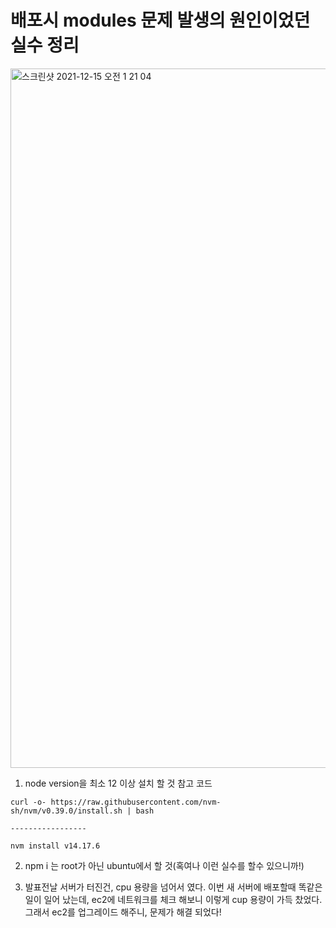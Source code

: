 # 배포시 modules 문제 발생의 원인이었던 실수 정리 

<img width="1119" alt="스크린샷 2021-12-15 오전 1 21 04" src="https://user-images.githubusercontent.com/88166362/146050348-d2b9407d-8554-4204-a194-cee50da252b2.png">

1. node version을 최소 12 이상 설치 할 것 
참고 코드
```
curl -o- https://raw.githubusercontent.com/nvm-sh/nvm/v0.39.0/install.sh | bash

-----------------

nvm install v14.17.6
```

2. npm i 는 root가 아닌 ubuntu에서 할 것(혹여나 이런 실수를 할수 있으니까!)

3. 발표전날 서버가 터진건, cpu 용량을 넘어서 였다. 이번 새 서버에 배포할때 똑같은 일이 일어 났는데, ec2에 네트워크를 체크 해보니 이렇게 cup 용량이 가득 찼었다.
그래서 ec2를 업그레이드 해주니, 문제가 해결 되었다!


